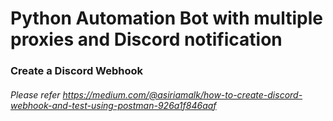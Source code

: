 # Python Automation Bot with multiple proxies and Discord notification

### Create a Discord Webhook
###### Please refer https://medium.com/@asiriamalk/how-to-create-discord-webhook-and-test-using-postman-926a1f846aaf
